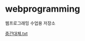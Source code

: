 # webprogramming
웹프로그래밍 수업용 저장소

[중간대체.txt](https://github.com/kijunsung/webprogramming/files/11597422/default.txt)
